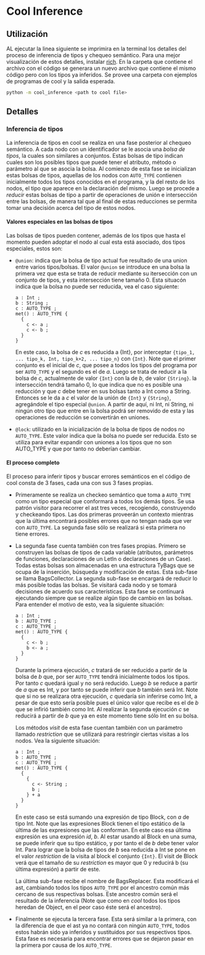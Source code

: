 # Cool Inference

## Utilización

AL ejecutar la linea siguiente se imprimira en la terminal los detalles del
proceso de inferencia de tipos y chequeo semántico. Para una mejor visualización
de estos detalles, instalar [rich](https://github.com/willmcgugan/rich).
En la carpeta que contiene el archivo con el código se generara un nuevo archivo
que contiene el mismo código pero con los tipos ya inferidos. Se provee una carpeta
con ejemplos de programas de cool y la salida esperada.

```bash
python -m cool_inference <path to cool file>
```

## Detalles

### Inferencia de tipos

La inferencia de tipos en cool se realiza en una fase posterior al chequeo
semántico. A cada nodo con un identificador se le asocia una _bolsa de tipos_,
la cuales son similares a conjuntos. Estas bolsas de tipo indican cuales son
los posibles tipos que puede tener el atributo, método o parámetro al que se
asocia la bolsa. Al comienzo de esta fase se inicializan estas bolsas de
tipos, aquellas de los nodos con `AUTO_TYPE` contienen inicialmente todos los
tipos conocidos en el programa, y la del resto de los nodos, el tipo que
aparece en la declaración del mismo. Luego se procede a _reducir_ estas
bolsas de tipo a partir de operaciones de unión e intersección entre las
bolsas, de manera tal que al final de estas reducciones se permita tomar una
decisión acerca del tipo de estos nodos.

#### Valores especiales en las bolsas de tipos

Las bolsas de tipos pueden contener, además de los tipos que hasta el momento
pueden adoptar el nodo al cual esta está asociado, dos tipos especiales,
estos son:

- `@union`: indica que la bolsa de tipo actual fue resultado de una union
  entre varios tipos/bolsas. El valor `@union` se introduce en una bolsa la
  primera vez que esta se trata de reducir mediante su itersección con un
  conjunto de tipos, y esta intersección tiene tamaño 0. Esta situacón indica
  que la bolsa no puede ser reducida, vea el caso siguiente:

  ```
  a : Int ;
  b : String ;
  c : AUTO_TYPE ;
  met() : AUTO_TYPE {
    {
      c <- a ;
      c <- b ;
    }
  }
  ```

  En este caso, la bolsa de _c_ es reducida a {Int}, por interceptar
  `{tipo_1, ... tipo_k, Int, tipo_k+2, ... tipo_n}` con `{Int}`. Note que el primer
  conjunto es el inicial de _c_, que posee a todos los tipos del programa por ser
  `AUTO_TYPE` y el segundo es el de _a_.
  Luego se trata de reducir a la bolsa de _c_, actualmente de valor `{Int}` con la de
  _b_, de valor `{String}`. la intersección tendrá tamaño 0, lo que indica que no es
  posible una reducción y que _c_ debe tener en sus bolsas tanto a Int como a String.
  Entonces se le da a _c_ el valor de la unión de `{Int}` y `{String}`, agregándole el
  tipo especial `@union`. A partir de aquí, ni Int, ni String, ni ningún otro tipo
  que entre en la bolsa podrá ser removido de esta y las operaciones de reducción se
  convertirán en uniones.

- `@lock`: utilizado en la inicialización de la bolsa de tipos de
  nodos no `AUTO_TYPE`. Este valor indica que la bolsa no puede ser reducida. Esto
  se utiliza para evitar expandir con uniones a los tipos que no son AUTO_TYPE y que
  por tanto no deberían cambiar.

#### El proceso completo

El proceso para inferir tipos y buscar errores semánticos en el código de cool consta de
3 fases, cada una con sus 3 fases propias.

- Primeramente se realiza un checkeo semántico que toma a `AUTO_TYPE` como un tipo especial
  que conformará a todos los demás tipos. Se usa patrón visitor para recorrer el ast tres veces,
  recogiendo, construyendo y checkeando tipos. Las dos primeras proveerán un contexto mientras
  que la última encontrará posibles errores que no tengan nada que ver con `AUTO_TYPE`. La segunda
  fase sólo se realizará si esta primera no tiene errores.

- La segunda fase cuenta también con tres fases propias. Primero se construyen las bolsas de
  tipos de cada variable (atributos, parámetros de funciones, declaraciones de un LetIn o
  declaraciones de un Case). Todas estas bolsas son almacenadas en una estructura TyBags que
  se ocupa de la inserción, búsqueda y modificación de estas. Esta sub-fase se llama BagsCollector.
  La segunda sub-fase se encargará de reducir lo más posible todas las bolsas. Se visitará
  cada nodo y se tomará decisiones de acuerdo sus características. Esta fase se continuará
  ejecutando siempre que se realize algún tipo de cambio en las bolsas. Para entender el motivo
  de esto, vea la siguiente situación:

  ```
  a : Int ;
  b : AUTO_TYPE ;
  c : AUTO_TYPE ;
  met() : AUTO_TYPE {
    {
      c <- b ;
      b <- a ;
    }
  }
  ```

  Durante la primera ejecución, _c_ tratará de ser reducido a partir de la bolsa de _b_ que,
  por ser `AUTO_TYPE` tendrá inicialmente todos los tipos. Por tanto _c_ quedará igual y no será
  reducido. Luego _b_ se reduce a partir de _a_ que es Int, y por tanto se puede inferir que
  _b_ también será Int. Note que si no se realizara otra ejecución, _c_ quedaría sin inferirse
  como Int, a pesar de que esto sería posible pues el único valor que recibe es el de _b_ que
  se infirió también como Int. Al realizar la segunda ejecución _c_ se reducirá a partir de _b_
  que ya en este momento tiene sólo Int en su bolsa.

  Los métodos _visit_ de esta fase cuentan también con un parámetro llamado _restriction_ que
  se utilizará para restringir ciertas visitas a los nodos. Vea la siguiente situación:

  ```
  a : Int ;
  b : AUTO_TYPE ;
  c : AUTO_TYPE ;
  met() : AUTO_TYPE {
    {
      {
        c <- String ;
        b ;
      } + a
    }
  }
  ```

  En este caso se está sumando una expresión de tipo Block, con _a_ de tipo Int. Note que las
  expresiones Block tienen el tipo estático de la última de las expresiones que las conforman.
  En este caso esa última expresión es una expresión _id_, _b_. Al estar usando al Block en
  una suma, se puede inferir que su tipo estático, y por tanto el de _b_ debe tener valor Int.
  Para lograr que la bolsa de tipos de _b_ sea reducida a Int se pone en el valor _restriction_
  de la visita al block el conjunto `{Int}`. El visit de Block verá que el tamaño de su
  _restriction_ es mayor que 0 y reducirá b (su última expresión) a partir de este.

  La última sub-fase recibe el nombre de BagsReplacer. Esta modificará el ast, cambiando todos
  los tipos `AUTO_TYPE` por el ancestro común más cercano de sus respectivas bolsas. Este
  ancestro común será el resultado de la inferencia (Note que como en _cool_ todos los tipos
  heredan de Object, en el peor caso éste será el ancestro).

- Finalmente se ejecuta la tercera fase. Esta será similar a la primera, con la diferencia de
  que el ast ya no contará con ningún `AUTO_TYPE`, todos estos habrán sido ya inferidos y
  sustituidos por sus respectivos tipos. Esta fase es necesaria para encontrar errores que
  se dejaron pasar en la primera por causa de los `AUTO_TYPE`.
